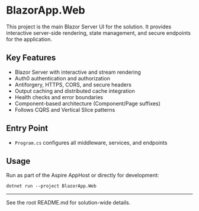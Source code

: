 # BlazorApp.Web

This project is the main Blazor Server UI for the solution. It provides interactive server-side rendering, state management, and secure endpoints for the application.

## Key Features
- Blazor Server with interactive and stream rendering
- Auth0 authentication and authorization
- Antiforgery, HTTPS, CORS, and secure headers
- Output caching and distributed cache integration
- Health checks and error boundaries
- Component-based architecture (Component/Page suffixes)
- Follows CQRS and Vertical Slice patterns

## Entry Point
- `Program.cs` configures all middleware, services, and endpoints

## Usage
Run as part of the Aspire AppHost or directly for development:
```
dotnet run --project BlazorApp.Web
```

---

See the root README.md for solution-wide details.